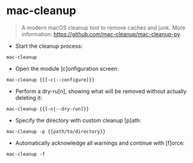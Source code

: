# mac-cleanup

> A modern macOS cleanup tool to remove caches and junk.
> More information: <https://github.com/mac-cleanup/mac-cleanup-py>.

- Start the cleanup process:

`mac-cleanup`

- Open the module [c]onfiguration screen:

`mac-cleanup {{[-c|--configure]}}`

- Perform a dry-ru[n], showing what will be removed without actually deleting it:

`mac-cleanup {{[-n|--dry-run]}}`

- Specify the directory with custom cleanup [p]ath:

`mac-cleanup -p {{path/to/directory}}`

- Automatically acknowledge all warnings and continue with [f]orce:

`mac-cleanup -f`
